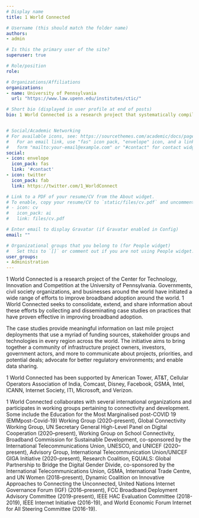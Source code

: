 ```yaml
---
# Display name
title: 1 World Connected

# Username (this should match the folder name)
authors:
- admin

# Is this the primary user of the site?
superuser: true

# Role/position
role: 

# Organizations/Affiliations
organizations:
- name: University of Pennsylvania
  url: "https://www.law.upenn.edu/institutes/ctic/"

# Short bio (displayed in user profile at end of posts)
bio: 1 World Connected is a research project that systematically compiles, analyses and disseminates information on connecting the unconnected. 


# Social/Academic Networking
# For available icons, see: https://sourcethemes.com/academic/docs/page-builder/#icons
#   For an email link, use "fas" icon pack, "envelope" icon, and a link in the
#   form "mailto:your-email@example.com" or "#contact" for contact widget.
social:
- icon: envelope
  icon_pack: fas
  link: '#contact'
- icon: twitter
  icon_pack: fab
  link: https://twitter.com/1_WorldConnect

# Link to a PDF of your resume/CV from the About widget.
# To enable, copy your resume/CV to `static/files/cv.pdf` and uncomment the lines below.
# - icon: cv
#   icon_pack: ai
#   link: files/cv.pdf

# Enter email to display Gravatar (if Gravatar enabled in Config)
email: ""

# Organizational groups that you belong to (for People widget)
#   Set this to `[]` or comment out if you are not using People widget.
user_groups:
- Administration
---
```


1 World Connected is a research project of the Center for Technology, Innovation and Competition at the University of Pennsylvania. Governments, civil society organizations, and businesses around the world have initiated a wide range of efforts to improve broadband adoption around the world. 1 World Connected seeks to consolidate, extend, and share information about these efforts by collecting and disseminating case studies on practices that have proven effective in improving broadband adoption.

The case studies provide meaningful information on last mile project deployments that use a myriad of funding sources, stakeholder groups and technologies in every region across the world. The initiative aims to bring together a community of infrastructure project owners, investors, government actors, and more to communicate about projects, priorities, and potential deals; advocate for better regulatory environments; and enable data sharing.

1 World Connected has been supported by  American Tower, AT&T, Cellular Operators Association of India, Comcast, Disney, Facebook, GSMA, Intel, ICANN, Internet Society, ITI, Microsoft, and Verizon.

1 World Connected collaborates with several international organizations and participates in working groups pertaining to connectivity and development. Some include the Education for the Most Marginalised post-COVID 19 (EMMpost-Covid-19) Working Group (2020–present), Global Connectivity Working Group, UN Secretary General High-Level Panel on Digital Cooperation (2020–present), Working Group on School Connectivity, Broadband Commission for Sustainable Development, co-sponsored by the International Telecommunications Union, UNESCO, and UNICEF (2020–present), Advisory Group, International Telecommunication Union/UNICEF GIGA Initiative (2020–present), Research Coalition, EQUALS: Global Partnership to Bridge the Digital Gender Divide, co-sponsored by the International Telecommunications Union, GSMA, International Trade Centre, and UN Women (2018–present), Dynamic Coalition on Innovative Approaches to Connecting the Unconnected, United Nations Internet Governance Forum (IGF) (2016–present), FCC Broadband Deployment Advisory Committee (2019-present), IEEE HAC Evaluation Committee (2018-2019), IEEE Internet Initiative (2016-19), and World Economic Forum Internet for All Steering Committee (2016-19). 

